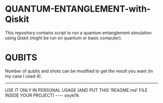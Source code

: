 # QUANTUM-ENTANGLEMENT-with-Qiskit
This repository contains script to run a quantum entanglement simulation using Qiskit (might be run on quantum or basic computer).

# QUBITS

Number of qubits and shots can be modified to get the result you want (in my case I used 4).

_______________________________________________________________________________________________________________________________

USE IT ONLY IN PERSONAL USAGE (AND PUT THIS 'README.md' FILE INSIDE YOUR PROJECT) ---- oxykl1k
